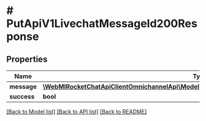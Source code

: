 # # PutApiV1LivechatMessageId200Response

## Properties

Name | Type | Description | Notes
------------ | ------------- | ------------- | -------------
**message** | [**\WebMIRocketChatApiClientOmnichannelApi\Model\PutApiV1LivechatMessageId200ResponseMessage**](PutApiV1LivechatMessageId200ResponseMessage.md) |  | [optional]
**success** | **bool** |  | [optional]

[[Back to Model list]](../../README.md#models) [[Back to API list]](../../README.md#endpoints) [[Back to README]](../../README.md)
